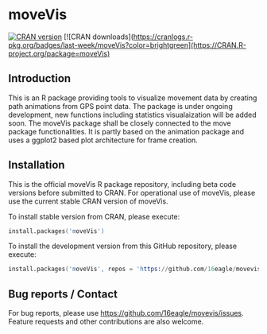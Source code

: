 # moveVis
[![CRAN version](https://www.r-pkg.org/badges/version/moveVis)](https://CRAN.R-project.org/package=moveVis)
[![CRAN downloads](https://cranlogs.r-pkg.org/badges/last-week/moveVis?color=brightgreen](https://CRAN.R-project.org/package=moveVis)

## Introduction

This is an R package providing tools to visualize movement data by creating path animations from GPS point data. The package is under ongoing development, new functions including statistics visualaization will be added soon. The moveVis package shall be closely connected to the move package functionalities. It is partly based on the animation package and uses a ggplot2 based plot architecture for frame creation.

## Installation

This is the official moveVis R package repository, including beta code versions before submitted to CRAN. For operational use of moveVis, please use the current stable CRAN version of moveVis.

To install stable version from CRAN, please execute:

```s
install.packages('moveVis')
```

To install the development version from this GitHub repository, please execute:

```s
install.packages('moveVis', repos = 'https://github.com/16eagle/movevis')
```

## Bug reports / Contact

For bug reports, please use <https://github.com/16eagle/movevis/issues>. Feature requests and other contributions are also welcome.

